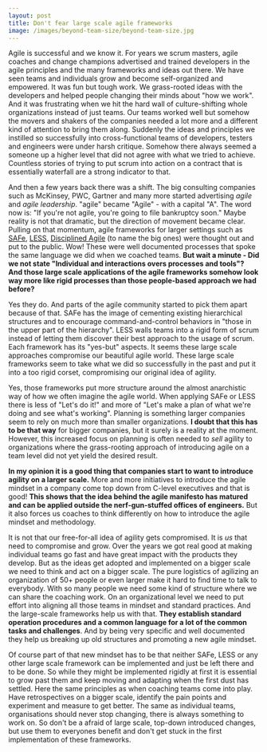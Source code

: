 ```yaml
---
layout: post
title: Don't fear large scale agile frameworks
image: /images/beyond-team-size/beyond-team-size.jpg
---
```


Agile is successful and we know it. For years we scrum masters, agile coaches and change champions advertised and trained developers in the agile principles and the many frameworks and ideas out there. We have seen teams and individuals grow and become self-organized and empowered. It was fun but tough work. We grass-rooted ideas with the developers and helped people changing their minds about "how we work". 
And it was frustrating when we hit the hard wall of culture-shifting whole organizations instead of just teams. Our teams worked well but somehow the movers and shakers of the companies needed a lot more and a different kind of attention to bring them along. Suddenly the ideas and principles we instilled so successfully into cross-functional teams of developers, testers and engineers were under harsh critique. Somehow there always seemed a someone up a higher level that did not agree with what we tried to achieve. Countless stories of trying to put scrum into action on a contract that is essentially waterfall are a strong indicator to that.

And then a few years back there was a shift. The big consulting companies such as McKinsey, PWC, Gartner and many more started advertising *agile* and *agile leadership*. "agile" became "Agile" - with a capital "A". The word now is: "If you're not agile, you're going to file bankruptcy soon." Maybe reality is not that dramatic, but the direction of movement became clear. Pulling on that momentum, agile frameworks for larger settings such as [SAFe](https://www.scaledagileframework.com/), [LESS](https://less.works/), [Disciplined Agile](http://www.disciplinedagiledelivery.com/introduction-to-dad/) (to name the big ones) were thought out and put to the public. Wow! These were well documented processes that spoke the same language we did when we coached teams. **But wait a minute - Did we not state "Individual and interactions overs processes and tools"? And those large scale applications of the agile frameworks somehow look way more like rigid processes than those people-based approach we had before?**

Yes they do. And parts of the agile community started to pick them apart because of that. SAFe has the image of cementing existing hierarchical structures and to encourage command-and-control behaviors in "those in the upper part of the hierarchy". LESS walls teams into a rigid form of scrum instead of letting them discover their best approach to the usage of scrum. Each framework has its "yes-but" aspects. It seems these large scale approaches compromise our beautiful agile world. These large scale frameworks seem to take what we did so successfully in the past and put it into a too rigid corset, compromising our original idea of agility. 

Yes, those frameworks put more structure around the almost anarchistic way of how we often imagine the agile world. When applying SAFe or LESS there is less of "Let's do it!" and more of "Let's make a plan of what we're doing and see what's working". Planning is something larger companies seem to rely on much more than smaller organizations. **I doubt that this has to be that way** for bigger companies, but it surely is a reality at the moment. However, this increased focus on planning is often needed to *sell* agility to organizations where the grass-rooting approach of introducing agile on a team level did not yet yield the desired result. 

**In my opinion it is a good thing that companies start to want to introduce agility on a larger scale.** More and more initiatives to introduce the agile mindset in a company come top down from C-level executives and that is good! **This shows that the idea behind the agile manifesto has matured and can be applied outside the nerf-gun-stuffed offices of engineers.** But it also forces us coaches to think differently on how to introduce the agile mindset and methodology.

It is not that our free-for-all idea of agility gets compromised. It is *us* that need to compromise and grow. Over the years we got real good at making individual teams go fast and have great impact with the products they develop. But as the ideas get adopted and implemented on a bigger scale we need to think and act on a bigger scale. The pure logistics of agilizing an organization of 50+ people or even larger make it hard to find time to talk to everybody. With so many people we need some kind of structure where we can share the coaching work. On an organizational level we need to put effort into aligning all those teams in mindset and standard practices. And the large-scale frameworks help us with that. **They establish standard operation procedures and a common language for a lot of the common tasks and challenges**. And by being very specific and well documented they help us breaking up old structures and promoting a new agile mindset. 

Of course part of that new mindset has to be that neither SAFe, LESS or any other large scale framework can be implemented and just be left there and to be done. So while they might be implemented rigidly at first it is essential to grow past them and keep moving and adapting when the first dust has settled. Here the same principles as when coaching teams come into play. Have retrospectives on a bigger scale, identify the pain points and experiment and measure to get better. The same as individual teams, organisations should never stop changing, there is always something to work on. So don't be a afraid of large scale, top-down introduced changes, but use them to everyones benefit and don't get stuck in the first implementation of these frameworks. 

